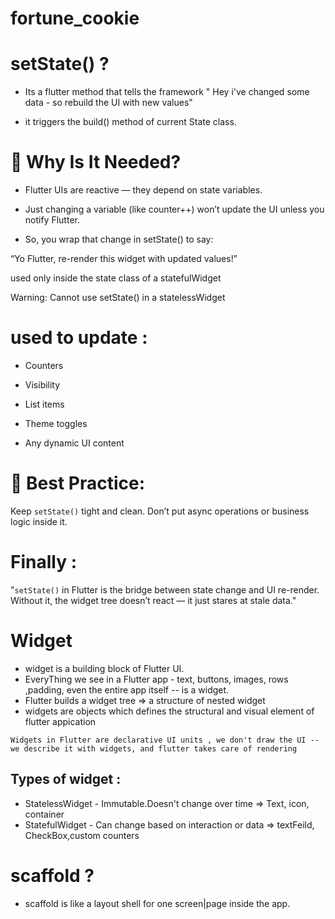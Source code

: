# fortune_cookie

# setState() ?

- Its a flutter method that tells the framework
  " Hey i've changed some data - so rebuild the UI with new values"

- it triggers the build() method of current State class.

# 🧠 Why Is It Needed?

- Flutter UIs are reactive — they depend on state variables.
- Just changing a variable (like counter++) won’t update the UI unless you notify Flutter.

- So, you wrap that change in setState() to say:

“Yo Flutter, re-render this widget with updated values!”

used only inside the state class of a statefulWidget

Warning: Cannot use setState() in a statelessWidget

# used to update :

- Counters

- Visibility

- List items

- Theme toggles

- Any dynamic UI content

# 🧠 Best Practice:

Keep `setState()` tight and clean. Don’t put async operations or business logic inside it.

# Finally :

"`setState()` in Flutter is the bridge between state change and UI re-render. Without it, the widget tree doesn’t react — it just stares at stale data."

# Widget

- widget is a building block of Flutter UI.
- EveryThing we see in a Flutter app - text, buttons, images, rows ,padding, even the entire app itself -- is a widget.
- Flutter builds a widget tree => a structure of nested widget 
- widgets are objects which defines the structural and visual element of flutter appication

`Widgets in Flutter are declarative UI units , we don't draw the UI -- we describe it with widgets, and flutter takes care of rendering`

## Types of widget :

- StatelessWidget - Immutable.Doesn't change over time => Text, icon, container
- StatefulWidget - Can change based on interaction or data => textFeild, CheckBox,custom counters

# scaffold ? 
- scaffold is like a layout shell for one screen|page inside the app.




